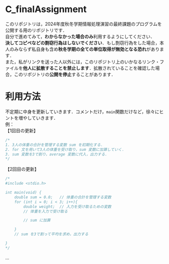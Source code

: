 # C_finalAssignment
このリポジトリは，2024年度秋冬学期情報処理演習の最終課題のプログラムを公開する用のリポジトリです．  
自分で進めてみて，**わからなかった場合のみ**利用するようにしてください．  
**決してコピペなどの剽窃行為はしないでください**．もし剽窃行為をした場合，本人のみならず私自身も含め**秋冬学期の全ての単位取得が無効となる恐れ**があります．  
また，私がリンクを送った人以外には，このリポジトリ上のいかなるリンク・ファイルを**他人に拡散することを禁止します**．拡散されていることを確認した場合，このリポジトリの**公開を停止**することがあります．

# 利用方法
不定期に中身を更新していきます．コメントだけ，``main``関数だけなど，徐々にヒントを増やしていきます．  
例：  
【1回目の更新】
```c
/*
1. 3人の体重の合計を管理する変数 sum を初期化する．
2. for 文を用いて3人の体重を受け取り，sum 変数に加算していく．
3. sum 変数を3で割り，average 変数に代入，出力する．
*/ 
```

【2回目の更新】
```c
/*
#include <stdio.h>

int main(void) {
    double sum = 0.0;   // 体重の合計を管理する変数
    for (int i = 0; i < 3; i++){
        double weight;  // 入力を受け取るための変数
        // 体重を入力で受け取る

        // sum に加算

    }
    // sum を3で割って平均を求め，出力する

}
*/
```

...
